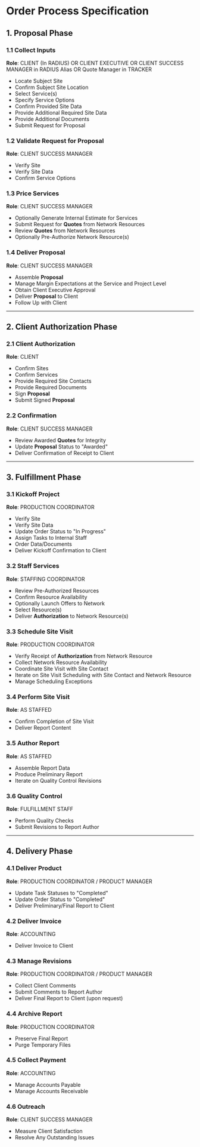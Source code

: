 # Order Process Specification

## 1\. Proposal Phase

### 1.1 Collect Inputs

**Role**: CLIENT (In RADIUS) OR CLIENT EXECUTIVE OR CLIENT SUCCESS MANAGER in RADIUS Alias OR Quote Manager in TRACKER

* Locate Subject Site
* Confirm Subject Site Location
* Select Service(s)
* Specify Service Options
* Confirm Provided Site Data
* Provide Additional Required Site Data
* Provide Additional Documents
* Submit Request for Proposal

### 1.2 Validate Request for Proposal

**Role**: CLIENT SUCCESS MANAGER

* Verify Site
* Verify Site Data
* Confirm Service Options

### 1.3 Price Services

**Role**: CLIENT SUCCESS MANAGER

* Optionally Generate Internal Estimate for Services
* Submit Request for **Quotes** from Network Resources
* Review **Quotes** from Network Resources
* Optionally Pre-Authorize Network Resource(s)

### 1.4 Deliver Proposal

**Role**: CLIENT SUCCESS MANAGER

* Assemble **Proposal**
* Manage Margin Expectations at the Service and Project Level
* Obtain Client Executive Approval
* Deliver **Proposal** to Client
* Follow Up with Client

---

## 2\. Client Authorization Phase

### 2.1 Client Authorization

**Role**: CLIENT

* Confirm Sites
* Confirm Services
* Provide Required Site Contacts
* Provide Required Documents
* Sign **Proposal**
* Submit Signed **Proposal**

### 2.2 Confirmation

**Role**: CLIENT SUCCESS MANAGER

* Review Awarded **Quotes** for Integrity
* Update **Proposal** Status to "Awarded"
* Deliver Confirmation of Receipt to Client

---

## 3\. Fulfillment Phase

### 3.1 Kickoff Project

**Role**: PRODUCTION COORDINATOR

* Verify Site
* Verify Site Data
* Update Order Status to "In Progress"
* Assign Tasks to Internal Staff
* Order Data/Documents
* Deliver Kickoff Confirmation to Client

### 3.2 Staff Services

**Role**: STAFFING COORDINATOR

* Review Pre-Authorized Resources
* Confirm Resource Availability
* Optionally Launch Offers to Network
* Select Resource(s)
* Deliver **Authorization** to Network Resource(s)

### 3.3 Schedule Site Visit

**Role**: PRODUCTION COORDINATOR

* Verify Receipt of **Authorization** from Network Resource
* Collect Network Resource Availability
* Coordinate Site Visit with Site Contact
* Iterate on Site Visit Scheduling with Site Contact and Network Resource
* Manage Scheduling Exceptions

### 3.4 Perform Site Visit

**Role**: AS STAFFED

* Confirm Completion of Site Visit
* Deliver Report Content

### 3.5 Author Report

**Role**: AS STAFFED

* Assemble Report Data
* Produce Preliminary Report
* Iterate on Quality Control Revisions

### 3.6 Quality Control

**Role**: FULFILLMENT STAFF

* Perform Quality Checks
* Submit Revisions to Report Author

---

## 4\. Delivery Phase

### 4.1 Deliver Product

**Role**: PRODUCTION COORDINATOR / PRODUCT MANAGER

* Update Task Statuses to "Completed"
* Update Order Status to "Completed"
* Deliver Preliminary/Final Report to Client

### 4.2 Deliver Invoice

**Role**: ACCOUNTING

* Deliver Invoice to Client

### 4.3 Manage Revisions

**Role**: PRODUCTION COORDINATOR / PRODUCT MANAGER

* Collect Client Comments
* Submit Comments to Report Author
* Deliver Final Report to Client (upon request)

### 4.4 Archive Report

**Role**: PRODUCTION COORDINATOR

* Preserve Final Report
* Purge Temporary Files

### 4.5 Collect Payment

**Role**: ACCOUNTING

* Manage Accounts Payable
* Manage Accounts Receivable

### 4.6 Outreach

**Role**: CLIENT SUCCESS MANAGER

* Measure Client Satisfaction
* Resolve Any Outstanding Issues
